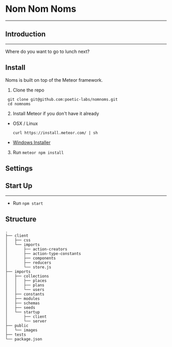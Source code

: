 # Nom Nom Noms
----

## Introduction
----

Where do you want to go to lunch next?

## Install

Noms is built on top of the Meteor framework.

1. Clone the repo
 ```
  git clone git@github.com:poetic-labs/nomnoms.git
  cd nomnoms
  ```

2. Install Meteor if you don't have it already
  * OSX / Linux

    `curl https://install.meteor.com/ | sh`

  * [Windows Installer](https://install.meteor.com/windows)

3. Run `meteor npm install`

## Settings

## Start Up
----
* Run `npm start`

## Structure

```
.
├── client
│   ├── css
│   └── imports
│       ├── action-creators
│       ├── action-type-constants
│       ├── components
│       ├── reducers
│       └── store.js
├── imports
│   ├── collections
│   │   ├── places
│   │   ├── plans
│   │   └── users
│   ├── constants
│   ├── modules
│   ├── schemas
│   ├── seeds
│   └── startup
│       ├── client
│       └── server
├── public
│   └── images
├── tests
└── package.json
```
